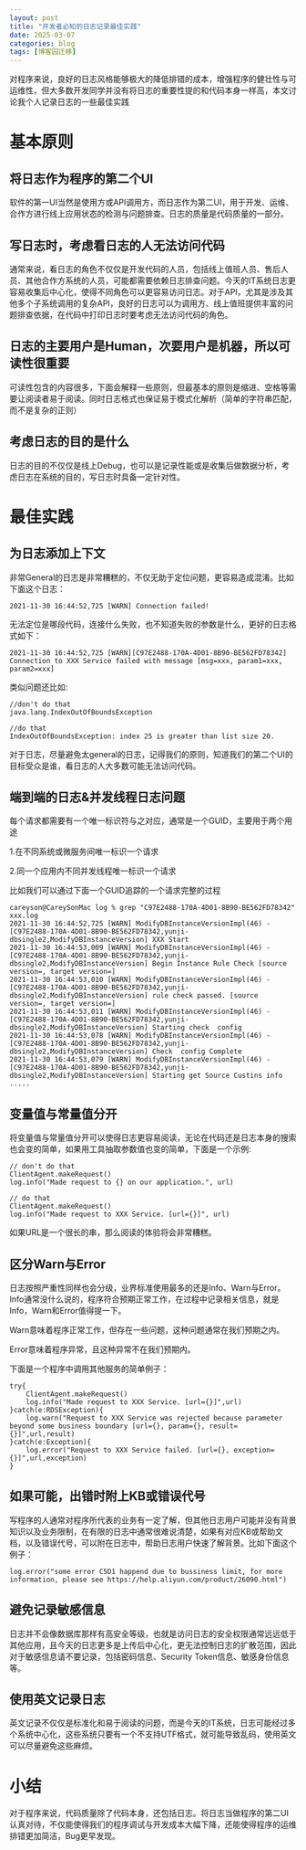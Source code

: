 ```yaml
---
layout: post
title: "开发者必知的日志记录最佳实践"
date: 2025-03-07
categories: blog
tags: [博客园迁移]
---
```


对程序来说，良好的日志风格能够极大的降低排错的成本，增强程序的健壮性与可运维性，但大多数开发同学并没有将日志的重要性提的和代码本身一样高，本文讨论我个人记录日志的一些最佳实践

# 基本原则

## 将日志作为程序的第二个UI

软件的第一UI当然是使用方或API调用方，而日志作为第二UI，用于开发、运维、合作方进行线上应用状态的检测与问题排查。日志的质量是代码质量的一部分。

## 写日志时，考虑看日志的人无法访问代码

通常来说，看日志的角色不仅仅是开发代码的人员，包括线上值班人员、售后人员、其他合作方系统的人员，可能都需要依赖日志排查问题。今天的IT系统日志更容易收集后中心化，使得不同角色可以更容易访问日志。对于API，尤其是涉及其他多个子系统调用的复杂API，良好的日志可以为调用方、线上值班提供丰富的问题排查依据，在代码中打印日志时要考虑无法访问代码的角色。

## 日志的主要用户是Human，次要用户是机器，所以可读性很重要

可读性包含的内容很多，下面会解释一些原则，但最基本的原则是缩进、空格等需要让阅读者易于阅读。同时日志格式也保证易于模式化解析（简单的字符串匹配，而不是复杂的正则）

## 考虑日志的目的是什么

日志的目的不仅仅是线上Debug，也可以是记录性能或是收集后做数据分析，考虑日志在系统的目的，写日志时具备一定针对性。

# 最佳实践

## 为日志添加上下文

非常General的日志是非常糟糕的，不仅无助于定位问题，更容易造成混淆。比如下面这个日志：
    
    
    2021-11-30 16:44:52,725 [WARN] Connection failed!

无法定位是哪段代码，连接什么失败，也不知道失败的参数是什么，更好的日志格式如下：
    
    
    2021-11-30 16:44:52,725 [WARN][C97E2488-170A-4D01-8B90-BE562FD78342] Connection to XXX Service failed with message [msg=xxx, param1=xxx, param2=xxx]

类似问题还比如:
    
    
    //don't do that
    java.lang.IndexOutOfBoundsException
    
    //do that
    IndexOutOfBoundsException: index 25 is greater than list size 20.

对于日志，尽量避免太general的日志，记得我们的原则，知道我们的第二个UI的目标受众是谁，看日志的人大多数可能无法访问代码。

## 端到端的日志&并发线程日志问题

每个请求都需要有一个唯一标识符与之对应，通常是一个GUID，主要用于两个用途

1.在不同系统或微服务间唯一标识一个请求

2.同一个应用内不同并发线程唯一标识一个请求

比如我们可以通过下面一个GUID追踪的一个请求完整的过程
    
    
    careyson@CareySonMac log % grep "C97E2488-170A-4D01-8B90-BE562FD78342" xxx.log
    2021-11-30 16:44:52,725 [WARN] ModifyDBInstanceVersionImpl(46) - [C97E2488-170A-4D01-8B90-BE562FD78342,yunji-dbsingle2,ModifyDBInstanceVersion] XXX Start
    2021-11-30 16:44:53,009 [WARN] ModifyDBInstanceVersionImpl(46) - [C97E2488-170A-4D01-8B90-BE562FD78342,yunji-dbsingle2,ModifyDBInstanceVersion] Begin Instance Rule Check [source version=, target version=]
    2021-11-30 16:44:53,010 [WARN] ModifyDBInstanceVersionImpl(46) - [C97E2488-170A-4D01-8B90-BE562FD78342,yunji-dbsingle2,ModifyDBInstanceVersion] rule check passed. [source version=, target version=]
    2021-11-30 16:44:53,011 [WARN] ModifyDBInstanceVersionImpl(46) - [C97E2488-170A-4D01-8B90-BE562FD78342,yunji-dbsingle2,ModifyDBInstanceVersion] Starting check  config
    2021-11-30 16:44:53,078 [WARN] ModifyDBInstanceVersionImpl(46) - [C97E2488-170A-4D01-8B90-BE562FD78342,yunji-dbsingle2,ModifyDBInstanceVersion] Check  config Complete
    2021-11-30 16:44:53,079 [WARN] ModifyDBInstanceVersionImpl(46) - [C97E2488-170A-4D01-8B90-BE562FD78342,yunji-dbsingle2,ModifyDBInstanceVersion] Starting get Source Custins info
    .....

## 变量值与常量值分开

将变量值与常量值分开可以使得日志更容易阅读，无论在代码还是日志本身的搜索也会变的简单，如果用工具抽取参数值也变的简单，下面是一个示例:
    
    
    // don't do that
    ClientAgent.makeRequest()
    log.info("Made request to {} on our application.", url)
     
    // do that
    ClientAgent.makeRequest()
    log.info("Made request to XXX Service. [url={}]", url)

如果URL是一个很长的串，那么阅读的体验将会非常糟糕。

## 区分Warn与Error

日志按照严重性同样也会分级，业界标准使用最多的还是Info、Warn与Error。Info通常没什么说的，程序符合预期正常工作，在过程中记录相关信息，就是Info，Warn和Error值得提一下。

Warn意味着程序正常工作，但存在一些问题，这种问题通常在我们预期之内。

Error意味着程序异常，且这种异常不在我们预期内。

下面是一个程序中调用其他服务的简单例子：
    
    
    try{
        ClientAgent.makeRequest()
        log.info("Made request to XXX Service. [url={}]",url)
    }catch(e:RDSException){
        log.warn("Request to XXX Service was rejected because parameter beyond some business boundary [url={}, param={}, result={}]",url,result)
    }catch(e:Exception){
        log.error("Request to XXX Service failed. [url={}, exception={}]",url,exception)
    }

## 如果可能，出错时附上KB或错误代号

写程序的人通常对程序所代表的业务有一定了解，但其他日志用户可能并没有背景知识以及业务限制，在有限的日志中通常很难说清楚，如果有对应KB或帮助文档，以及错误代号，可以附在日志中，帮助日志用户快速了解背景。比如下面这个例子：
    
    
    log.error("some error C5D1 happend due to bussiness limit, for more information, please see https://help.aliyun.com/product/26090.html")

## 避免记录敏感信息

日志并不会像数据库那样有高安全等级，也就是访问日志的安全权限通常远远低于其他应用，且今天的日志更多是上传后中心化，更无法控制日志的扩散范围，因此对于敏感信息请不要记录，包括密码信息、Security Token信息、敏感身份信息等。

## 使用英文记录日志

英文记录不仅仅是标准化和易于阅读的问题，而是今天的IT系统，日志可能经过多个系统中心化，这些系统只要有一个不支持UTF格式，就可能导致乱码，使用英文可以尽量避免这些麻烦。

# 小结

对于程序来说，代码质量除了代码本身，还包括日志。将日志当做程序的第二UI认真对待，不仅能使得我们的程序调试与开发成本大幅下降，还能使得程序的运维排错更加简洁，Bug更早发现。 
